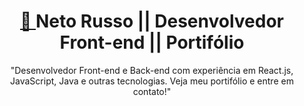 <h1 align='center'><a href='https://buzzvel-neto-russo.vercel.app/' target='_blank'> 🔗 </a> Neto Russo || Desenvolvedor Front-end || Portifólio</h1>

<p align='center'>"Desenvolvedor Front-end e Back-end com experiência em React.js, JavaScript, Java e outras tecnologias. Veja meu portifólio e entre em contato!"</p>
